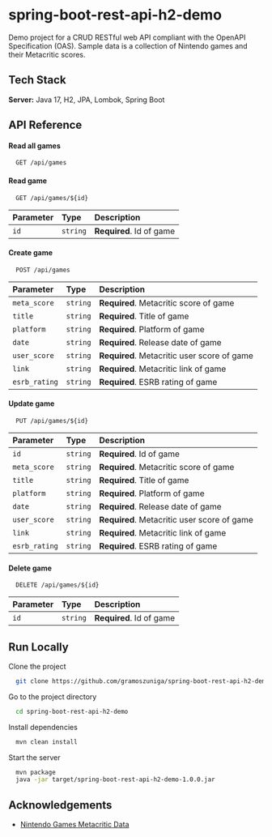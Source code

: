 
# spring-boot-rest-api-h2-demo

Demo project for a CRUD RESTful web API compliant with the OpenAPI Specification (OAS). Sample data is a collection of Nintendo games and their Metacritic scores.


## Tech Stack

**Server:** Java 17, H2, JPA, Lombok, Spring Boot


## API Reference

#### Read all games

```http
  GET /api/games
```

#### Read game

```http
  GET /api/games/${id}
```

| Parameter | Type     | Description                       |
| :-------- | :------- | :-------------------------------- |
| `id`      | `string` | **Required**. Id of game          |

#### Create game

```http
  POST /api/games
```

| Parameter          | Type     | Description                                 |
| :----------------- | :------- | :------------------------------------------ |
| `meta_score`       | `string` | **Required**. Metacritic score of game      |
| `title`            | `string` | **Required**. Title of game                 |
| `platform`         | `string` | **Required**. Platform of game              |
| `date`             | `string` | **Required**. Release date of game          |
| `user_score`       | `string` | **Required**. Metacritic user score of game |
| `link`             | `string` | **Required**. Metacritic link of game       |
| `esrb_rating`      | `string` | **Required**. ESRB rating of game           |

#### Update game

```http
  PUT /api/games/${id}
```

| Parameter          | Type     | Description                                 |
| :----------------- | :------- | :------------------------------------------ |
| `id`               | `string` | **Required**. Id of game                    |
| `meta_score`       | `string` | **Required**. Metacritic score of game      |
| `title`            | `string` | **Required**. Title of game                 |
| `platform`         | `string` | **Required**. Platform of game              |
| `date`             | `string` | **Required**. Release date of game          |
| `user_score`       | `string` | **Required**. Metacritic user score of game |
| `link`             | `string` | **Required**. Metacritic link of game       |
| `esrb_rating`      | `string` | **Required**. ESRB rating of game           |

#### Delete game

```http
  DELETE /api/games/${id}
```

| Parameter | Type     | Description                       |
| :-------- | :------- | :-------------------------------- |
| `id`      | `string` | **Required**. Id of game          |


## Run Locally

Clone the project

```bash
  git clone https://github.com/gramoszuniga/spring-boot-rest-api-h2-demo
```

Go to the project directory

```bash
  cd spring-boot-rest-api-h2-demo
```

Install dependencies

```bash
  mvn clean install
```

Start the server

```bash
  mvn package
  java -jar target/spring-boot-rest-api-h2-demo-1.0.0.jar
```


## Acknowledgements

 - [Nintendo Games Metacritic Data](https://github.com/yaylinda/nintendo-games-ratings)

